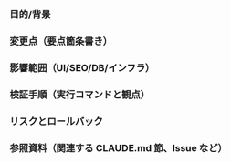 ### 目的/背景

### 変更点（要点箇条書き）

### 影響範囲（UI/SEO/DB/インフラ）

### 検証手順（実行コマンドと観点）

### リスクとロールバック

### 参照資料（関連する CLAUDE.md 節、Issue など）

